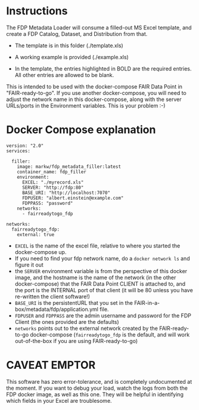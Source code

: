 # Instructions

The FDP Metadata Loader will consume a filled-out MS Excel template, and create a FDP Catalog, Dataset, and Distribution from that.

* The template is in this folder (./template.xls)

* A working example is provided (./example.xls)

* In the template, the entries highlighted in BOLD are the required entries.  All other entries are allowed to be blank.

This is intended to be used with the docker-compose FAIR Data Point in "FAIR-ready-to-go".  If you use another docker-compose, you will need to adjust the network name in this docker-compose, along with the server URLs/ports in the Environment variables.  This is your problem :-)

# Docker Compose explanation

```
version: "2.0"
services:
  
  filler: 
    image: markw/fdp_metadata_filler:latest
    container_name: fdp_filler
    environment:
      EXCEL: "./myrecord.xls"
      SERVER: "http://fdp:80"
      BASE_URI: "http://localhost:7070"
      FDPUSER: "albert.einstein@example.com"
      FDPPASS: "password"
    networks:
      - fairreadytogo_fdp

networks:
  fairreadytogo_fdp:
    external: true

```

* `EXCEL` is the name of the excel file, relative to where you started the docker-compose up.
* If you need to find your fdp network name, do a `docker network ls` and figure it out
* the `SERVER` environment variable is from the perspective of this docker image, and the hostname is the name of the network (in the other docker-compose) that the FAIR Data Point CLIENT is attached to, and the port is the INTERNAL port of that client (it will be 80 unless you have re-written the client software!)
* `BASE_URI` is the persistentURL that you set in the  FAIR-in-a-box/metadata/fdp/application.yml file.
* `FDPUSER` and `FDPPASS` are the admin username and password for the FDP Client (the ones provided are the defaults)
* `networks` points out to the external network created by the FAIR-ready-to-go docker-compose (`fairreadytogo_fdp` is the default, and will work out-of-the-box if you are using FAIR-ready-to-go)

# CAVEAT EMPTOR

This software has zero error-tolerance, and is completely undocumented at the moment.  If you want to debug your load, watch the logs from both the FDP docker image, as well as this one.  They will be helpful in identifying which fields in your Excel are troublesome.
